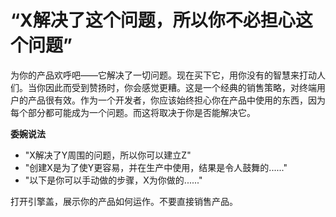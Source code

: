 # “X解决了这个问题，所以你不必担心这个问题”

为你的产品欢呼吧——它解决了一切问题。现在买下它，用你没有的智慧来打动人们。当你因此而受到赞扬时，你会感觉更糟。这是一个经典的销售策略，对终端用户的产品很有效。作为一个开发者，你应该始终担心你在产品中使用的东西，因为每个部分都可能成为一个问题。而这将取决于你是否能解决它。

**委婉说法**

-   "X解决了Y周围的问题，所以你可以建立Z"
-   "创建X是为了使Y更容易，并在生产中使用，结果是令人鼓舞的......"
-   "以下是你可以手动做的步骤，X为你做的......"

打开引擎盖，展示你的产品如何运作。不要直接销售产品。
